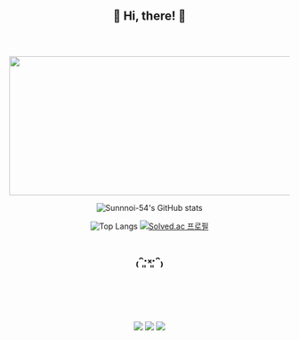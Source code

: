 <div align="center">

<br/>

:seedling: **Hi, there!** :seedling:
<br/>
<br/>
---
<br/>

<a href="https://www.gitanimals.org/en_US?utm_medium=image&utm_source=sunnyoi-54&utm_content=line">
  <img
    src="https://render.gitanimals.org/lines/sunnyoi-54"
    width="600"
    height="250"
  />
</a>


![Sunnnoi-54's GitHub stats](https://github-readme-stats.vercel.app/api?username=Sunnyoi-54&show_icons=true&theme=onedark)


![Top Langs](https://github-readme-stats.vercel.app/api/top-langs/?username=Sunnyoi-54&layout=compact)
[![Solved.ac 프로필](http://mazassumnida.wtf/api/generate_badge?boj=sunyoungj)](https://solved.ac/sunyoungj)

₍ᵔ·͈༝·͈ᵔ₎
<br/>
<br/>
---
<br/>

<img src="https://img.shields.io/badge/java-007396?style=for-the-badge&logo=java&logoColor=white"> <img src="https://img.shields.io/badge/spring-6DB33F?style=for-the-badge&logo=spring&logoColor=white"> <img src="https://img.shields.io/badge/github-181717?style=for-the-badge&logo=github&logoColor=white">

</div>
